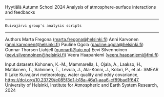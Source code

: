
Hyytiälä Autumn School 2024 
Analysis of atmosphere-surface interactions and feedbacks

-------------------------------------------------------------
	Kuivajärvi group's analysis scripts
-------------------------------------------------------------

Authors
	Marta Fregona (marta.fregona@helsinki.fi)
	Anni Karvonen (anni.karvonen@helsinki.fi)
	Pauline Ogola (pauline.ogola@helsinki.fi)
        Gunnar Thorsen Liahjell (gunnartl@uio.no)
	Eevi Silvennoinen (eevi.silvennoinen@helsinki.fi)
	Veera Haapaniemi (veera.haapaniemi@fmi.fi)


Input datasets
	Kohonen, K.-M., Mammarella, I., Ojala, A., Laakso, H., Matilainen, T., Salminen, T., 
	Levula, J., Ala-Könni, J., Kolari, P., et al.: SMEAR II Lake Kuivajärvi meteorology,
	water quality and eddy covariance, https://doi.org/10.23729/e085f3d1-b18a-46a1-aaa6-cf89bad1f647,
	University of Helsinki, Institute for Atmospheric and Earth System Research, 2024



